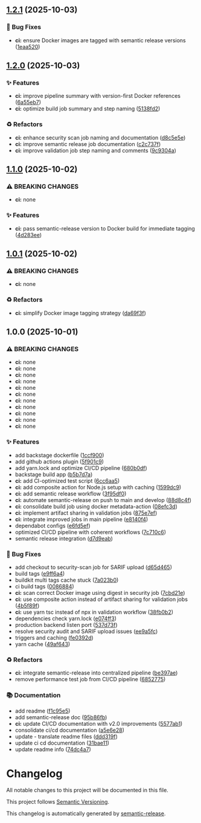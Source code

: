 ## [1.2.1](https://github.com/fede-r1c0/backstage/compare/v1.2.0...v1.2.1) (2025-10-03)

### 🐛 Bug Fixes

* **ci:** ensure Docker images are tagged with semantic release versions ([1eaa520](https://github.com/fede-r1c0/backstage/commit/1eaa520191396f82cfe1c1314f90773e53fadee1))

## [1.2.0](https://github.com/fede-r1c0/backstage/compare/v1.1.0...v1.2.0) (2025-10-03)

### ✨ Features

* **ci:** improve pipeline summary with version-first Docker references ([6a55eb7](https://github.com/fede-r1c0/backstage/commit/6a55eb7a27120a152444d4c2ca3f6cef2182d321))
* **ci:** optimize build job summary and step naming ([5138fd2](https://github.com/fede-r1c0/backstage/commit/5138fd2dec1a0c83e658ad1b3830e67e13a0c108))

### ♻️ Refactors

* **ci:** enhance security scan job naming and documentation ([d8c5e5e](https://github.com/fede-r1c0/backstage/commit/d8c5e5e6378442d5767a25b154dfa9016e019796))
* **ci:** improve semantic release job documentation ([c2c737f](https://github.com/fede-r1c0/backstage/commit/c2c737fdaa6f9461ce364c384251aed1afc3a97c))
* **ci:** improve validation job step naming and comments ([9c9304a](https://github.com/fede-r1c0/backstage/commit/9c9304ae549a752726cba8bdb62dd93fbda1c443))

## [1.1.0](https://github.com/fede-r1c0/backstage/compare/v1.0.1...v1.1.0) (2025-10-02)

### ⚠ BREAKING CHANGES

* **ci:** none

### ✨ Features

* **ci:** pass semantic-release version to Docker build for immediate tagging ([4d283ee](https://github.com/fede-r1c0/backstage/commit/4d283ee7fce5bb327fa0b3cfa01f5e87d24c46b4))

## [1.0.1](https://github.com/fede-r1c0/backstage/compare/v1.0.0...v1.0.1) (2025-10-02)

### ⚠ BREAKING CHANGES

* **ci:** none

### ♻️ Refactors

* **ci:** simplify Docker image tagging strategy ([da69f3f](https://github.com/fede-r1c0/backstage/commit/da69f3ff1f38379af818803694ea74f6ca1d76bc))

## 1.0.0 (2025-10-01)

### ⚠ BREAKING CHANGES

* **ci:** none
* **ci:** none
* **ci:** none
* **ci:** none
* **ci:** none
* **ci:** none
* **ci:** none
* **ci:** none
* **ci:** none
* **ci:** none
* **ci:** none

### ✨ Features

* add backstage dockerfile ([1ccf900](https://github.com/fede-r1c0/backstage/commit/1ccf9006ed09cb5adc89d3a44ae07bc98646d9fc))
* add github actions plugin ([5f901c9](https://github.com/fede-r1c0/backstage/commit/5f901c95363b238f4768bf3413bf419068b6b267))
* add yarn.lock and optimize CI/CD pipeline ([680b0df](https://github.com/fede-r1c0/backstage/commit/680b0df497fb5e6acfdb5a8b1886881de2a09401))
* backstage build app ([b5b7d7a](https://github.com/fede-r1c0/backstage/commit/b5b7d7aa5ffc7b71143c425adf2be546e27c9da2))
* **ci:** add CI-optimized test script ([6cc6aa5](https://github.com/fede-r1c0/backstage/commit/6cc6aa5efb62eed084254482006dd03fb3fcfb89))
* **ci:** add composite action for Node.js setup with caching ([1599dc9](https://github.com/fede-r1c0/backstage/commit/1599dc9f522eb7a6b2a42e97601bf912c70879f4))
* **ci:** add semantic release workflow ([3f95df0](https://github.com/fede-r1c0/backstage/commit/3f95df0782b42da8ed62dc8a770eb925abd6e872))
* **ci:** automate semantic-release on push to main and develop ([88d8c4f](https://github.com/fede-r1c0/backstage/commit/88d8c4fb3853d446f5ef877420b78e82bebaf42c))
* **ci:** consolidate build job using docker metadata-action ([08efc3d](https://github.com/fede-r1c0/backstage/commit/08efc3dbf2c7b1eb531b31e282807fedaf88c41a))
* **ci:** implement artifact sharing in validation jobs ([875e7ef](https://github.com/fede-r1c0/backstage/commit/875e7ef9810025287a3ffd8d5b2dcfbbdc810b3a))
* **ci:** integrate improved jobs in main pipeline ([e8140f4](https://github.com/fede-r1c0/backstage/commit/e8140f48997bd491a79d88a8d3b087f10be6e1a1))
* dependabot configs ([e6fd5ef](https://github.com/fede-r1c0/backstage/commit/e6fd5ef7c2b5456d2b70827ffe2bd13ef9e7f1af))
* optimized CI/CD pipeline with coherent workflows ([7c710c6](https://github.com/fede-r1c0/backstage/commit/7c710c6a57bf305b99b7077e2db6f36c9f033d85))
* semantic release integration ([d7d9eab](https://github.com/fede-r1c0/backstage/commit/d7d9eab0a113c1177136f84a7214f0c318681884))

### 🐛 Bug Fixes

* add checkout to security-scan job for SARIF upload ([d65d465](https://github.com/fede-r1c0/backstage/commit/d65d465f872837a1409f5d3f787b2311a89b407a))
* build tags ([e9ff6a4](https://github.com/fede-r1c0/backstage/commit/e9ff6a4d1494cae49091602cea4eaff6cafeb9c1))
* buildkit multi tags cache stuck ([7a023b0](https://github.com/fede-r1c0/backstage/commit/7a023b0b5ea2a0729d35c3d0f3a44ac84a981a94))
* ci build tags ([0086884](https://github.com/fede-r1c0/backstage/commit/00868840572cf9b8ba345ce79e22452c07c78231))
* **ci:** scan correct Docker image using digest in security job ([7cbd21e](https://github.com/fede-r1c0/backstage/commit/7cbd21edadca72bbfdd32f878852cca4d055b2cc))
* **ci:** use composite action instead of artifact sharing for validation jobs ([4b5f89f](https://github.com/fede-r1c0/backstage/commit/4b5f89f0ee4dd2c52f9069856efac892a65c2956))
* **ci:** use yarn tsc instead of npx in validation workflow ([38fb0b2](https://github.com/fede-r1c0/backstage/commit/38fb0b2ff89409754f1c62b77e688e49d9f54f42))
* dependencies check yarn.lock ([e074ff3](https://github.com/fede-r1c0/backstage/commit/e074ff371c70170a48631ef16fa15d7a09501d98))
* production backend listen port ([537d73f](https://github.com/fede-r1c0/backstage/commit/537d73f7a2b4fb1e1f3d2f20965415a944c43ea8))
* resolve security audit and SARIF upload issues ([ee9a5fc](https://github.com/fede-r1c0/backstage/commit/ee9a5fceae900b7a53d24a6f65009ea5e1bd5541))
* triggers and caching ([fe0392d](https://github.com/fede-r1c0/backstage/commit/fe0392db8ab3f848436c7eee4e3b4b096904ce8f))
* yarn cache ([49af643](https://github.com/fede-r1c0/backstage/commit/49af64304d53b1e0392b8aa54e4e1b86b2632a72))

### ♻️ Refactors

* **ci:** integrate semantic-release into centralized pipeline ([be397ae](https://github.com/fede-r1c0/backstage/commit/be397ae461f806299fe74928c1045d2f224bb109))
* remove performance test job from CI/CD pipeline ([6852775](https://github.com/fede-r1c0/backstage/commit/6852775cab983a617af26342b28885a52a2dea2e))

### 📚 Documentation

* add readme ([f1c95e5](https://github.com/fede-r1c0/backstage/commit/f1c95e5c3bd6b7f6cd73e79b62a82e731ccb3a55))
* add semantic-release doc ([95b86fb](https://github.com/fede-r1c0/backstage/commit/95b86fb6dc03e420ac30be487ee2cda67357f3b9))
* **ci:** update CI/CD documentation with v2.0 improvements ([5577ab1](https://github.com/fede-r1c0/backstage/commit/5577ab146f32c65079a8bd0421f2d9cb338977cc))
* consolidate ci/cd documentation ([a5e6e28](https://github.com/fede-r1c0/backstage/commit/a5e6e28db9dda9fcaddb0aef216c6bc4eaa66022))
* update - translate readme files ([ddd319f](https://github.com/fede-r1c0/backstage/commit/ddd319f1528803a0bc5da6ce560e0640693847a6))
* update ci cd documentation ([31bae11](https://github.com/fede-r1c0/backstage/commit/31bae110b9639109f33b934a655d7cd13e6c95b6))
* update readme info ([74dc4a7](https://github.com/fede-r1c0/backstage/commit/74dc4a713e0894895b0f2b659e8152647f0bc464))

# Changelog

All notable changes to this project will be documented in this file.

This project follows [Semantic Versioning](https://semver.org/spec/v2.0.0.html).

This changelog is automatically generated by [semantic-release](https://github.com/semantic-release/semantic-release).
